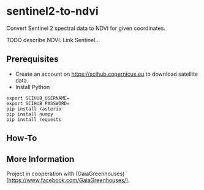 # sentinel2-to-ndvi

Convert Sentinel 2 spectral data to NDVI for given coordinates.

TODO describe NDVI.
Link Sentinel...

## Prerequisites

- Create an account on https://scihub.copernicus.eu to download satellite data.
- Install Python

```
export SCIHUB_USERNAME=
export SCIHUB_PASSWORD=
pip install rasterio
pip install numpy
pip install requests
```

## How-To



## More Information

Project in cooperation with (GaiaGreenhouses)[https://www.facebook.com/GaiaGreenhouses/].


